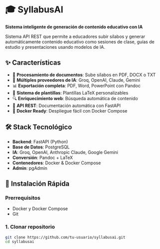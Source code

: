 # 🎓 SyllabusAI

**Sistema inteligente de generación de contenido educativo con IA**

Sistema API REST que permite a educadores subir sílabos y generar automáticamente contenido educativo como sesiones de clase, guías de estudio y presentaciones usando modelos de IA.

## ✨ Características

- 📄 **Procesamiento de documentos**: Sube sílabos en PDF, DOCX o TXT
- 🤖 **Múltiples proveedores de IA**: Groq, OpenAI, Claude, Gemini
- 📊 **Exportación completa**: PDF, Word, PowerPoint con Pandoc
- 🎨 **Sistema de plantillas**: Plantillas LaTeX personalizables
- 🔍 **Enriquecimiento web**: Búsqueda automática de contenido
- 🚀 **API REST**: Documentación automática con FastAPI
- 🐳 **Docker Ready**: Despliegue fácil con Docker Compose

## 🛠️ Stack Tecnológico

- **Backend**: FastAPI (Python)
- **Base de Datos**: PostgreSQL
- **IA**: Groq, OpenAI, Anthropic Claude, Google Gemini
- **Conversión**: Pandoc + LaTeX
- **Contenedores**: Docker & Docker Compose
- **Admin**: pgAdmin

## 🚀 Instalación Rápida

### Prerrequisitos
- Docker y Docker Compose
- Git

### 1. Clonar repositorio
```bash
git clone https://github.com/tu-usuario/syllabusai.git
cd syllabusai